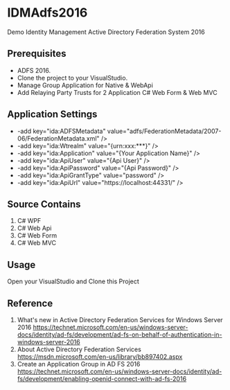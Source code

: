 # IDMAdfs2016
Demo Identity Management Active Directory Federation System 2016

Prerequisites
-------------
* ADFS 2016.
* Clone the project to your VisualStudio.
* Manage Group Application for Native & WebApi
* Add Relaying Party Trusts for 2 Application C# Web Form & Web MVC 

Application Settings
------------ 
* -add key="ida:ADFSMetadata" value="adfs/FederationMetadata/2007-06/FederationMetadata.xml" />
* -add key="ida:Wtrealm" value="{urn:xxx:***}" /> 
* -add key="ida:Application" value="{Your Application Name}" />
* -add key="ida:ApiUser" value="{Api User}" />
* -add key="ida:ApiPassword" value="{Api Password}" />
* -add key="ida:ApiGrantType" value="password" />
* -add key="ida:ApiUrl" value="https://localhost:44331/" /> 

Source Contains
---------

1. C# WPF
2. C# Web Api
3. C# Web Form
4. C# Web MVC

Usage
-----

Open your VisualStudio and Clone this Project  

Reference
---------
1. What's new in Active Directory Federation Services for Windows Server 2016 https://technet.microsoft.com/en-us/windows-server-docs/identity/ad-fs/development/ad-fs-on-behalf-of-authentication-in-windows-server-2016
2. About Active Directory Federation Services https://msdn.microsoft.com/en-us/library/bb897402.aspx
3. Create an Application Group in AD FS 2016  https://technet.microsoft.com/en-us/windows-server-docs/identity/ad-fs/development/enabling-openid-connect-with-ad-fs-2016
